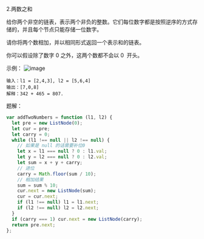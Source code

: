 2.两数之和

给你两个非空的链表，表示两个非负的整数。它们每位数字都是按照逆序的方式存储的，并且每个节点只能存储一位数字。

请你将两个数相加，并以相同形式返回一个表示和的链表。

你可以假设除了数字 0 之外，这两个数都不会以 0  开头。

示例：
![image](https://assets.leetcode-cn.com/aliyun-lc-upload/uploads/2021/01/02/addtwonumber1.jpg)

```
输入：l1 = [2,4,3], l2 = [5,6,4]
输出：[7,0,8]
解释：342 + 465 = 807.
```

题解：

```js
var addTwoNumbers = function (l1, l2) {
  let pre = new ListNode(0);
  let cur = pre;
  let carry = 0;
  while (l1 !== null || l2 !== null) {
    // 如果是 null 的话需要补位0
    let x = l1 === null ? 0 : l1.val;
    let y = l2 === null ? 0 : l2.val;
    let sum = x + y + carry;
    // 进位
    carry = Math.floor(sum / 10);
    // 相加结果
    sum = sum % 10;
    cur.next = new ListNode(sum);
    cur = cur.next;
    if (l1 !== null) l1 = l1.next;
    if (l2 !== null) l2 = l2.next;
  }
  if (carry === 1) cur.next = new ListNode(carry);
  return pre.next;
};
```
